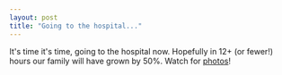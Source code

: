 ```yaml
---
layout: post
title: "Going to the hospital..."
---
```




<p>It's time it's time, going to the hospital now. Hopefully in 12+ (or fewer!) hours our family will have grown by 50%. Watch for <a href="http://flickr.com/photos/cwinters/">photos</a>!</p>


